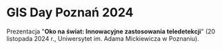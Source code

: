 # GIS Day Poznań 2024

Prezentacja "**Oko na świat: Innowacyjne zastosowania teledetekcji**" (20 listopada 2024 r., Uniwersytet im. Adama Mickiewicza w Poznaniu).

